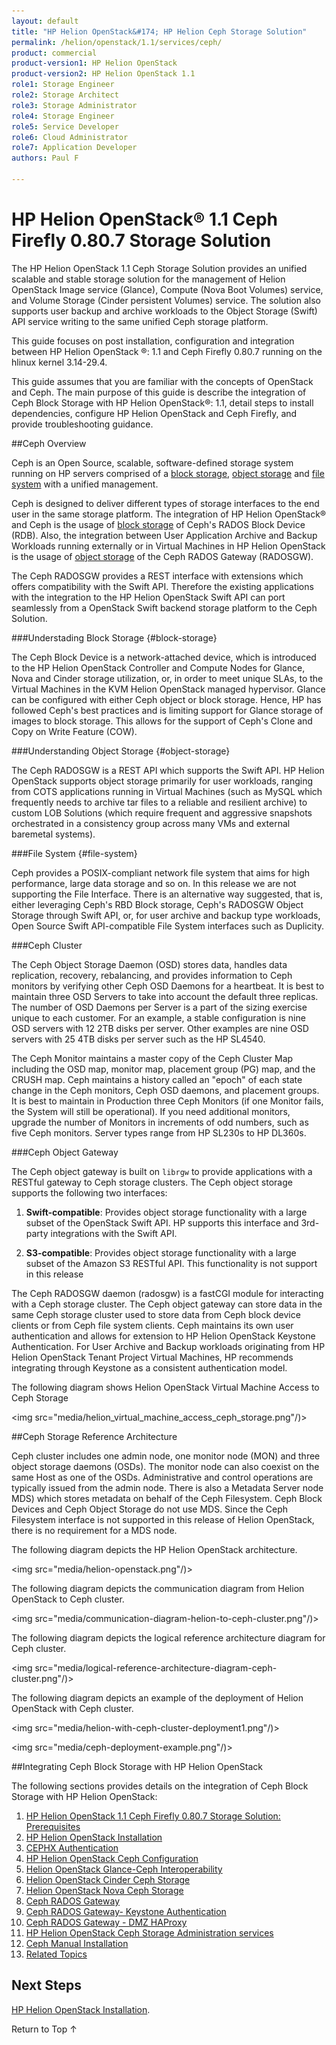 ```yaml
---
layout: default
title: "HP Helion OpenStack&#174; HP Helion Ceph Storage Solution"
permalink: /helion/openstack/1.1/services/ceph/
product: commercial
product-version1: HP Helion OpenStack
product-version2: HP Helion OpenStack 1.1
role1: Storage Engineer
role2: Storage Architect 
role3: Storage Administrator 
role4: Storage Engineer
role5: Service Developer 
role6: Cloud Administrator 
role7: Application Developer 
authors: Paul F

---
```

<!--PUBLISHED-->


<script>

function PageRefresh {
onLoad="window.refresh"
}

PageRefresh();

</script>
<!--
<p style="font-size: small;"> <a href="/helion/openstack/1.1/install-beta/kvm/">&#9664; PREV</a> | <a href="/helion/openstack/1.1/install-beta-overview/">&#9650; UP</a> | <a href="/helion/openstack/1.1/install-beta/esx/">NEXT &#9654;</a> </p>
-->


# HP Helion OpenStack&#174; 1.1 Ceph Firefly 0.80.7 Storage Solution 


The HP Helion OpenStack 1.1 Ceph Storage Solution provides an unified scalable and stable storage solution for the management of Helion OpenStack Image service (Glance), Compute (Nova Boot Volumes) service, and Volume Storage (Cinder persistent Volumes) service. The solution also supports user backup and archive workloads to the Object Storage (Swift) API service writing to the same unified Ceph storage platform. 

This guide focuses on post installation, configuration and integration between HP Helion OpenStack &#174;: 1.1 and Ceph Firefly 0.80.7 running on the hlinux kernel 3.14-29.4.


This guide assumes that you are familiar with the concepts of OpenStack and Ceph. The main purpose of this guide is describe the integration of Ceph Block Storage with HP Helion OpenStack&#174;: 1.1, detail steps to install dependencies, configure HP Helion OpenStack and Ceph Firefly, and provide troubleshooting guidance.

<!--Although installation steps are outlined, these are mostly as validity checks for dependencies. Most Enterprise Customers should have HP size and assist with the installation of HP Helion OpenStack 1.1, and Inktank size and assist with the installation of Ceph Firefly 0.80.7. -->


##Ceph Overview

Ceph is an Open Source, scalable, software-defined storage system running on HP servers comprised of a  [block storage](#block-storage), [object storage](#object-storage) and [file system](#file-system) with a unified management. <!--HP is committed to contribute to OpenStack integration with  management and extensions to Ceph Open Source Storage as a Solution.-->

Ceph is designed to deliver different types of storage interfaces to the end user in the same storage platform. The integration  of HP Helion OpenStack&#174; and Ceph is the usage of [block storage](#block-storage) of Ceph's RADOS Block Device (RDB). Also, the integration between User Application Archive and Backup Workloads running externally or in Virtual Machines in HP Helion OpenStack is the usage of [object storage](#object-storage) of the Ceph RADOS Gateway (RADOSGW).

The Ceph RADOSGW provides a REST interface with extensions which offers compatibility with the Swift API. Therefore the existing applications with the integration to the HP Helion OpenStack Swift API can port seamlessly from a OpenStack Swift backend storage platform to the Ceph Solution.


###Understading Block Storage {#block-storage}

The Ceph Block Device is a network-attached device, which is introduced to the HP Helion OpenStack Controller and Compute Nodes for Glance, Nova and Cinder storage utilization, or, in order to meet unique SLAs, to the Virtual Machines in the KVM Helion OpenStack managed hypervisor. Glance can be configured with either Ceph object or block storage. Hence, HP has followed Ceph's best practices and is limiting support for Glance storage of images to block storage. This allows for the support of Ceph's Clone and Copy on Write Feature (COW).


###Understanding Object Storage {#object-storage}

The Ceph RADOSGW is a REST API which supports the Swift API. HP Helion OpenStack supports object storage primarily for user workloads, ranging from COTS applications running in Virtual Machines (such as MySQL which frequently needs to archive tar files to a reliable and resilient archive) to custom LOB Solutions (which require frequent and aggressive snapshots orchestrated in a consistency group across many VMs and external baremetal systems).


###File System {#file-system} 

Ceph provides a POSIX-compliant network file system that aims for high performance, large data storage and so on. In this release we are not supporting the File Interface. There is an alternative way suggested, that is, either leveraging Ceph's RBD Block storage, Ceph's RADOSGW Object Storage through Swift API, or, for user archive and backup type workloads, Open Source Swift API-compatible File System interfaces such as Duplicity.

###Ceph Cluster

The Ceph Object Storage Daemon (OSD) stores data, handles data replication, recovery, rebalancing, and provides information to Ceph monitors by verifying other Ceph OSD Daemons for a heartbeat. It is best to maintain three OSD Servers to take into account the default three replicas. The number of OSD Daemons per Server is a part of the sizing exercise unique to each customer. For an example, a stable configuration is nine OSD servers with 12 2TB disks per server. Other examples are nine OSD servers with 25 4TB disks per server such as the HP SL4540.

The Ceph Monitor maintains a master copy of the Ceph Cluster Map including the OSD map, monitor map, placement group (PG) map, and the CRUSH map. Ceph maintains a history called an "epoch" of each state change in the Ceph monitors, Ceph OSD daemons, and placement groups. It is best to maintain in Production three Ceph Monitors (if one Monitor fails, the System will still be operational). If you need additional monitors, upgrade the number of Monitors in increments of odd numbers, such as five Ceph monitors. Server types range from HP SL230s to HP DL360s.

<!--not required as per new cook book
The following diagram shows communication from Helion OpenStack to the Ceph Cluster.


<img src="media/communication_diagram_from_helion_ceph.png"/)>
-->

###Ceph Object Gateway

The Ceph object gateway is built on `librgw` to provide applications with a RESTful gateway to Ceph storage clusters. The Ceph object storage supports the following two interfaces:

1. **Swift-compatible**: Provides object storage functionality with a large subset of the OpenStack Swift API. HP supports this interface and 3rd-party integrations with the Swift API.

2. **S3-compatible**: Provides object storage functionality with a large subset of the Amazon S3 RESTful API. This functionality is not support in this release <!--This is not supported by HP as part of the Solution, but it has passed minimal API testing.-->

The Ceph RADOSGW daemon (radosgw) is a fastCGI module for interacting with a Ceph storage cluster. The Ceph object gateway can store data in the same Ceph storage cluster used 
to store data from Ceph block device clients or from Ceph file system clients. Ceph maintains its own user authentication and allows for extension to HP Helion OpenStack Keystone Authentication. For User Archive and Backup workloads originating from HP Helion OpenStack Tenant Project Virtual Machines, HP recommends integrating through Keystone as a consistent authentication model.

The following diagram shows Helion OpenStack Virtual Machine Access to Ceph Storage 

<img src="media/helion_virtual_machine_access_ceph_storage.png"/)>


##Ceph Storage Reference Architecture

Ceph cluster includes one admin node, one monitor node (MON) and three object storage daemons (OSDs). The monitor node can also coexist on the same Host as one of the OSDs. Administrative and control operations are typically issued from the admin node. There is also a Metadata Server node MDS) which stores metadata on behalf of the Ceph Filesystem. Ceph Block Devices and Ceph Object Storage do not use MDS. Since the Ceph Filesystem interface is not supported in this release of Helion OpenStack, there is no requirement for a MDS node.

The following diagram depicts the HP Helion OpenStack architecture.

<img src="media/helion-openstack.png"/)>


The following diagram depicts the communication diagram from Helion OpenStack to Ceph cluster.


<img src="media/communication-diagram-helion-to-ceph-cluster.png"/)>


The following diagram depicts the logical reference architecture diagram for Ceph cluster.


<img src="media/logical-reference-architecture-diagram-ceph-cluster.png"/)>


The following diagram depicts an example of the deployment of Helion OpenStack with Ceph cluster.


<img src="media/helion-with-ceph-cluster-deployment1.png"/)>



<img src="media/ceph-deployment-example.png"/)>



##Integrating Ceph Block Storage with HP Helion OpenStack

The following sections provides details on the integration of Ceph Block Storage with HP Helion OpenStack:


1. [HP Helion OpenStack 1.1 Ceph Firefly 0.80.7 Storage Solution: Prerequisites]( /helion/openstack/1.1/ceph/prerequisite/)
2. [HP  Helion OpenStack Installation](/helion/openstack/1.1/install/overview/)
4. [CEPHX Authentication]( /helion/openstack/1.1/ceph-authentications/)
5. [HP Helion OpenStack Ceph Configuration]( /helion/openstack/1.1/ceph-hp-helion-openstack-ceph-configuration/)
7. [Helion OpenStack Glance-Ceph Interoperability]( /helion/openstack/1.1/ceph-hp-helion-openstack-glance-ceph-interoperability/)
8. [Helion OpenStack Cinder Ceph Storage]( /helion/openstack/1.1/ceph-hp-helion-openstack-cinder-ceph-storage)
9. [Helion OpenStack Nova Ceph Storage]( /helion/openstack/1.1/ceph-helion-openstack-nova-ceph-storage/)
10. [Ceph RADOS Gateway]( /helion/openstack/1.1/ceph-rados-gateway/)
11. [Ceph RADOS Gateway- Keystone Authentication](/helion/openstack/1.1/ceph-rados-gateway-keystone-authentication/)
12. [Ceph RADOS Gateway - DMZ HAProxy](/helion/openstack/1.1/ceph-rados-gateway-dmz-ha-proxy/)
12. [HP Helion OpenStack Ceph Storage Administration services](/helion/openstack/1.1/ceph-helion-openstack-ceph-storage-administration-services/)
13. [Ceph Manual Installation](/helion/openstack/1.1/ceph-manual-install/)
14. [Related Topics](/helion/openstack/1.1/ceph-related-topics/)









 
## Next Steps

[HP  Helion OpenStack Installation](/helion/openstack/1.1/install/overview/).
 

<a href="#top" style="padding:14px 0px 14px 0px; text-decoration: none;"> Return to Top &#8593; </a>
